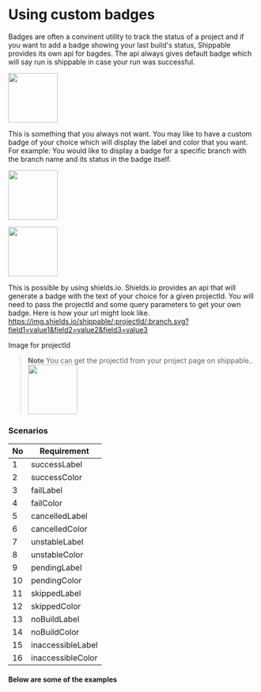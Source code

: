 # Using custom badges

Badges are often a convinent utility to track the status of a project and if you want to add a badge showing your last build's status, Shippable provides its own api for bagdes. The api always gives default badge which will say run is shippable in case your run was successful.

<img src="https://cloud.githubusercontent.com/assets/5207331/15181150/2b59af56-17a3-11e6-9c7f-87cefd972d2a.png" height="100"/>

This is something that you always not want. You may like to have a custom badge of your choice which will display the label and color that you want.
For example: You would like to display a badge for a specific branch with the branch name and its status in the badge itself.

<img src="https://cloud.githubusercontent.com/assets/5207331/15181191/6579542a-17a3-11e6-8818-6132ff28a73b.png"
height="100"/>

<img src="https://cloud.githubusercontent.com/assets/5207331/15181229/a5c83bb8-17a3-11e6-8dbc-faf5e2fbaba3.png"
height="100"/>

This is possible by using shields.io. Shields.io provides an api that will generate a badge with the text of your choice for a given projectId. You will need to pass the projectId and some query parameters to get your own badge. Here is how your url might look like.
https://img.shields.io/shippable/:projectId/:branch.svg?field1=value1&field2=value2&field3=value3

Image for projectId
> **Note**
> You can get the projectId from your project page on shippable..
> <img src="https://cloud.githubusercontent.com/assets/5207331/15181229/a5c83bb8-17a3-11e6-8dbc-faf5e2fbaba3.png"
height="100"/>

### Scenarios
| No |                                    Requirement                            |
|-----|-----------------------------------------------------------------------|
| 1   |     successLabel | 
| 2   |     successColor |
| 3   |     failLabel    |
| 4   |     failColor    | 
| 5   |     cancelledLabel |
| 6   |     cancelledColor |
| 7   |     unstableLabel | 
| 8   |     unstableColor |
| 9   |     pendingLabel |
| 10   |    pendingColor | 
| 11  |     skippedLabel |
| 12  |     skippedColor |
| 13  |     noBuildLabel | 
| 14  |     noBuildColor |
| 15  |     inaccessibleLabel |
| 16|       inaccessibleColor | 


#### Below are some of the examples  

[run-shippable]:https://cloud.githubusercontent.com/assets/5207331/15181150/2b59af56-17a3-11e6-9c7f-87cefd972d2a.png
[build-passing]:https://cloud.githubusercontent.com/assets/5207331/15181191/6579542a-17a3-11e6-8818-6132ff28a73b.png
[prod-shippable]:https://cloud.githubusercontent.com/assets/5207331/15181229/a5c83bb8-17a3-11e6-8dbc-faf5e2fbaba3.png
[prod-shippable-color]:https://cloud.githubusercontent.com/assets/5207331/15181303/235dc1f6-17a4-11e6-8619-307a6190fc7b.png
<!-- http://localhost:8080/shippable/54ee15335ab6cc13528dd1ef.svg?label=production&successLabel=shippable&colorA=%23075E54&successColor=%23128C7E  -->
